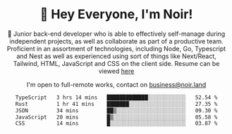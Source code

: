 <div align="center">

<h1 align="center">👋 Hey Everyone, I'm Noir! </h1>
  
<p>
  
 🎉 Junior back-end developer who is able to effectively self-manage during independent projects, as well as collaborate as part of a productive team. Proficient in an assortment of technologies, including Node, Go, Typescript and Nest as well as experienced using sort of things like Next/React, Tailwind, HTML, JavaScript and CSS on the client side. Resume can be viewed [here](https://cdn.noir.land/resume)

</p>
   
<p align="center">

  I'm open to full-remote works, contact on [business@noir.land](mailto:business@noir.land) 
 
 </p>
   

  
<!--START_SECTION:waka-->

```txt
TypeScript   3 hrs 14 mins   █████████████░░░░░░░░░░░░   52.54 %
Rust         1 hr 41 mins    ███████░░░░░░░░░░░░░░░░░░   27.35 %
JSON         34 mins         ██▒░░░░░░░░░░░░░░░░░░░░░░   09.30 %
JavaScript   20 mins         █▒░░░░░░░░░░░░░░░░░░░░░░░   05.58 %
CSS          14 mins         █░░░░░░░░░░░░░░░░░░░░░░░░   03.87 %
```

<!--END_SECTION:waka-->
